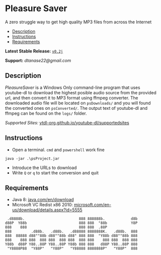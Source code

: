 # Pleasure Saver

A zero struggle way to get high quality MP3 files from across the Internet

- [Description](#Description)
- [Instructions](#Instructions)
- [Requirements](#Requirements)


**Latest Stable Release:** [`v0.2j`](https://github.com/exore13/pleasureSaver/raw/master/builds/v0.2j/v0.2j.7z)

**Support:**  _dtanase22@gmail.com_


## Description

_PleasureSaver_ is a Windows Only command-line program that uses youtube-dl to download the highest posible audio source from the provided url, and then convert it to MP3 format using ffmpeg converter. 
The downloaded audio file will be located on `psDownloads/` and you will found the converted ones on `psConverted/`.
The output text of youtube-dl and ffmpeg can be found on the `logs/` folder.

*Supported Sites:* [ytdl-org.github.io/youtube-dl/supportedsites](http://ytdl-org.github.io/youtube-dl/supportedsites.html)

## Instructions

- Open a terminal. `cmd` and `powershell` work fine

```
java -jar .\psProject.jar
```

- Introduce the URLs to download
- Write `Q` or `q` to start the conversion and quit

## Requirements
- Java 8: [java.com/en/download](https://java.com/en/download/)
- Microsoft VC Redist x86 2010: [microsoft.com/en-us/download/details.aspx?id=5555](https://www.microsoft.com/en-us/download/details.aspx?id=5555)

```
 .d8888b.                         888 888888b.            d8b 
d88P  Y88b                        888 888  "88b           Y8P 
888    888                        888 888  .88P               
888         .d88b.   .d88b.   .d88888 8888888K.   .d88b.  888 
888  88888 d88""88b d88""88b d88" 888 888  "Y88b d88""88b 888 
888    888 888  888 888  888 888  888 888    888 888  888 888 
Y88b  d88P Y88..88P Y88..88P Y88b 888 888   d88P Y88..88P 888 
 "Y8888P88  "Y88P"   "Y88P"   "Y88888 8888888P"   "Y88P"  888 
```
